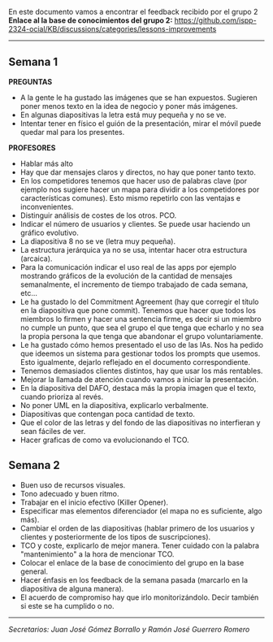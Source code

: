 En este documento vamos a encontrar el feedback recibido por el grupo 2
**Enlace al la base de conocimientos del grupo 2:** https://github.com/ispp-2324-ocial/KB/discussions/categories/lessons-improvements
****
## Semana 1

**PREGUNTAS**
+ A la gente le ha gustado las imágenes que se han expuestos. Sugieren poner menos texto en la idea de negocio y poner más imágenes.
+ En algunas diapositivas la letra está muy pequeña y no se ve.
+ Intentar tener en físico el guión de la presentación, mirar el móvil puede quedar mal para los presentes.

**PROFESORES**
+ Hablar más alto
+ Hay que dar mensajes claros y directos, no hay que poner tanto texto.
+ En los competidores tenemos que hacer uso de palabras clave (por ejemplo nos sugiere hacer un mapa para dividir a los competidores por características comunes). Esto mismo repetirlo con las ventajas e inconvenientes.
+ Distinguir análisis de costes de los otros. PCO.
+ Indicar el número de usuarios y clientes. Se puede usar haciendo un gráfico evolutivo.
+ La diapositiva 8 no se ve (letra muy pequeña).
+ La estructura jerárquica ya no se usa, intentar hacer otra estructura (arcaica).
+ Para la comunicación indicar el uso real de las apps por ejemplo mostrando gráficos de la evolución de la cantidad de mensajes semanalmente, el incremento de tiempo trabajado de cada semana, etc...
+  Le ha gustado lo del Commitment Agreement (hay que corregir el título en la diapositiva que pone commit). Tenemos que hacer que todos los miembros lo firmen y hacer una sentencia firme, es decir si un miembro no cumple un punto, que sea el grupo el que tenga que echarlo y no sea la propia persona la que tenga que abandonar el grupo voluntariamente.
+ Le ha gustado cómo hemos presentado el uso de las IAs. Nos ha pedido que ideemos un sistema para gestionar todos los prompts que usemos. Esto igualmente, dejarlo reflejado en el documento correspondiente.
+ Tenemos demasiados clientes distintos, hay que usar los más rentables.
+ Mejorar la llamada de atención cuando vamos a iniciar la presentación.
+ En la diapositiva del DAFO, destaca más la propia imagen que el texto, cuando prioriza al revés.
+ No poner UML en la diapositiva, explicarlo verbalmente.
+ Diapositivas que contengan poca cantidad de texto.
+ Que el color de las letras y del fondo de las diapositivas no interfieran y sean fáciles de ver.
+ Hacer graficas de como va evolucionando el TCO.

## Semana 2

+ Buen uso de recursos visuales.
+ Tono adecuado y buen ritmo.
+ Trabajar en el inicio efectivo (Killer Opener).
+ Especificar mas elementos diferenciador (el mapa no es suficiente, algo más).
+ Cambiar el orden de las diapositivas (hablar primero de los usuarios y clientes y posteriormente de los tipos de suscripciones).
+ TCO y coste, explicarlo de mejor manera. Tener cuidado con la palabra "mantenimiento" a la hora de mencionar TCO.
+ Colocar el enlace de la base de conocimiento del grupo en la base general.
+ Hacer énfasis en los feedback de la semana pasada (marcarlo en la diapositiva de alguna manera).
+ El acuerdo de compromiso hay que irlo monitorizándolo. Decir también si este se ha cumplido o no.

****
*Secretarios: Juan José Gómez Borrallo y Ramón José Guerrero Romero*